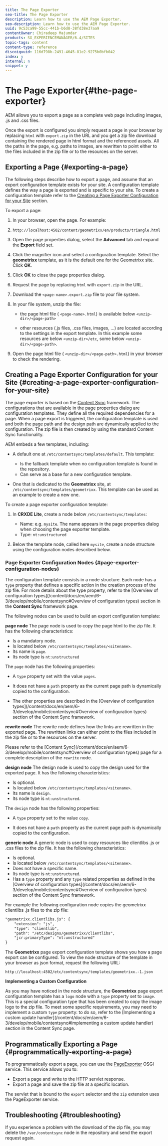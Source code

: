 ```yaml
---
title: The Page Exporter
seo-title: The Page Exporter
description: Learn how to use the AEM Page Exporter.
seo-description: Learn how to use the AEM Page Exporter.
uuid: 9c53ca99-55cc-441b-b6d8-38fd38e37aa9
contentOwner: Chiradeep Majumdar
products: SG_EXPERIENCEMANAGER/6.4/SITES
topic-tags: content
content-type: reference
discoiquuid: 116d798b-2491-4645-81e2-9275b0bfb042
index: y
internal: n
snippet: y
---
```


# The Page Exporter{#the-page-exporter}

AEM allows you to export a page as a complete web page including images, .js and .css files.

Once the export is configured you simply request a page in your browser by replacing `html` with `export.zip` in the URL and you get a zip file download containing the rendered page in html format and the referenced assets. All the paths in the page, e.g. paths to images, are rewritten to point either to the files included in the zip file or to the resources on the server.

## Exporting a Page {#exporting-a-page}

The following steps describe how to export a page, and assume that an export configuration template exists for your site. A configuration template defines the way a page is exported and is specific to your site. To create a configuration template refer to the [Creating a Page Exporter Configuration for your Site](page-exporter#Creating%20a%20Page%20Exporter%20Configuration%20for%20your%20Site) section.

To export a page:

1. In your browser, open the page. For example:  
1. `http://localhost:4502/content/geometrixx/en/products/triangle.html`
1. Open the page properties dialog, select the **Advanced** tab and expand the **Export** field set.

1. Click the magnifier icon and select a configuration template. Select the **geometrixx** template, as it is the default one for the Geometrixx site. Click **OK**.

1. Click **OK** to close the page properties dialog.
1. Request the page by replacing `html` with `export.zip` in the URL.  

1. Download the `<page-name>.export.zip` file to your file system.  

1. In your file system, unzip the file:

    * the page html file ( `<page-name>.html`) is available below `<unzip-dir>/<page-path>`
    
    * other resources (.js files, .css files, images, ...) are located according to the settings in the export template. In this example some resources are below `<unzip-dir>/etc`, some below `<unzip-dir>/<page-path>`.

1. Open the page html file ( `<unzip-dir>/<page-path>.html`) in your browser to check the rendering.

## Creating a Page Exporter Configuration for your Site {#creating-a-page-exporter-configuration-for-your-site}

The page exporter is based on the [Content Sync](/content/docs/en/aem/6-3/develop/mobile/contentsync) framework. The configurations that are available in the page properties dialog are configuration templates. They define all the required dependencies for a page. When a page export is triggered, the configuration template is used and both the page path and the design path are dynamically applied to the configuration. The zip file is then created by using the standard Content Sync functionality.

AEM embeds a few templates, including:

* A default one at `/etc/contentsync/templates/default`. This template:

    * Is the fallback template when no configuration template is found in the repository.
    * Can serve as a base for a new configuration template.

* One that is dedicated to the **Geometrixx** site, at `/etc/contentsync/templates/geometrixx`. This template can be used as an example to create a new one.

To create a page exporter configuration template:

1. In **CRXDE Lite**, create a node below `/etc/contentsync/templates`:

    * Name: e.g. `mysite`. The name appears in the page properties dialog when choosing the page exporter template.
    * Type: `nt:unstructured`

1. Below the template node, called here `mysite`, create a node structure using the configuration nodes described below.

### Page Exporter Configuration Nodes {#page-exporter-configuration-nodes}

The configuration template consists in a node structure. Each node has a `type` property that defines a specific action in the creation process of the zip file. For more details about the type property, refer to the [Overview of configuration types](/content/docs/en/aem/6-3/develop/mobile/contentsync#Overview of configuration types) section in the **Content Sync** framework page.

The following nodes can be used to build an export configuration template:

**page node** The page node is used to copy the page html to the zip file. It has the following characteristics:

* Is a mandatory node.
* Is located below `/etc/contentsync/templates/<sitename>`.
* Its name is `page`. 
* Its node type is `nt:unstructured`

The `page` node has the following properties:

* A `type` property set with the value `pages`.

* It does not have a `path` property as the current page path is dynamically copied to the configuration.  

* The other properties are described in the [Overview of configuration types](/content/docs/en/aem/6-3/develop/mobile/contentsync#Overview of configuration types) section of the Content Sync framework.

**rewrite node** The rewrite node defines how the links are rewritten in the exported page. The rewritten links can either point to the files included in the zip file or to the resources on the server.

Please refer to the [Content Sync](/content/docs/en/aem/6-3/develop/mobile/contentsync#Overview of configuration types) page for a complete description of the `rewrite` node.

**design node** The design node is used to copy the design used for the exported page. It has the following characteristics:

* Is optional.  
* Is located below `/etc/contentsync/templates/<sitename>`.
* Its name is `design`. 
* Its node type is `nt:unstructured`.

The `design` node has the following properties:

* A `type` property set to the value `copy`.

* It does not have a `path` property as the current page path is dynamically copied to the configuration.

**generic node** A generic node is used to copy resources like clientlibs .js or .css files to the zip file. It has the following characteristics:

* Is optional.  
* Is located below `/etc/contentsync/templates/<sitename>`.
* Does not have a specific name.  
* Its node type is `nt:unstructured`.
* Has a `type` property and any `type` related properties as defined in the [Overview of configuration types](/content/docs/en/aem/6-3/develop/mobile/contentsync#Overview of configuration types) section of the Content Sync framework.

For example the following configuration node copies the geometrixx clientlibs .js files to the zip file:

```xml
"geometrixx.clientlibs.js": {
    "extension": "js",
    "type": "clientlib",
    "path": "/etc/designs/geometrixx/clientlibs",
    "jcr:primaryType": "nt:unstructured"
}
```

The **Geometrixx** page export configuration template shows you how a page export can be configured. To view the node structure of the template in your browser as json format, request the following URL:

`http://localhost:4502/etc/contentsync/templates/geometrixx.-1.json`

**Implementing a Custom Configuration**

As you may have noticed in the node structure, the **Geometrixx** page export configuration template has a `logo` node with a `type` property set to `image`. This is a special configuration type that has been created to copy the image logo to the zip file. To meet some specific requirements, you may need to implement a custom `type` property: to do so, refer to the [Implementing a custom update handler](/content/docs/en/aem/6-3/develop/mobile/contentsync#Implementing a custom update handler) section in the Content Sync page.

## Programmatically Exporting a Page {#programmatically-exporting-a-page}

To programmatically export a page, you can use the [PageExporter](/sites/developing/using/reference-materials/javadoc/index.html?com/day/cq/wcm/contentsync/PageExporter) OSGI service. This service allows you to:

* Export a page and write to the HTTP servlet response.
* Export a page and save the zip file at a specific location.

The servlet that is bound to the `export` selector and the `zip` extension uses the PageExporter service.

## Troubleshooting {#troubleshooting}

If you experience a problem with the download of the zip file, you may delete the `/var/contentsync` node in the repository and send the export request again.  

